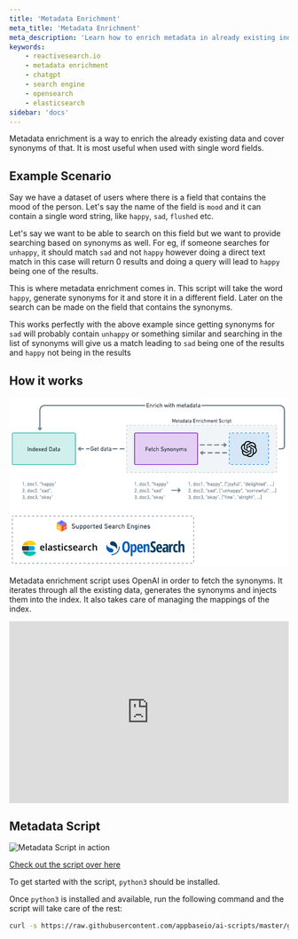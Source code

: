 ```yaml
---
title: 'Metadata Enrichment'
meta_title: 'Metadata Enrichment'
meta_description: 'Learn how to enrich metadata in already existing indexes'
keywords:
    - reactivesearch.io
    - metadata enrichment
    - chatgpt
    - search engine
    - opensearch
    - elasticsearch
sidebar: 'docs'
---
```


Metadata enrichment is a way to enrich the already existing data and cover synonyms of that. It is most useful when used with single word fields.

## Example Scenario

Say we have a dataset of users where there is a field that contains the mood of the person. Let's say the name of the field is `mood` and it can contain a single word string, like `happy`, `sad`, `flushed` etc.

Let's say we want to be able to search on this field but we want to provide searching based on synonyms as well. For eg, if someone searches for `unhappy`, it should match `sad` and not `happy` however doing a direct text match in this case will return 0 results and doing a query will lead to `happy` being one of the results.

This is where metadata enrichment comes in. This script will take the word `happy`, generate synonyms for it and store it in a different field. Later on the search can be made on the field that contains the synonyms.

This works perfectly with the above example since getting synonyms for `sad` will probably contain `unhappy` or something similar and searching in the list of synonyms will give us a match leading to `sad` being one of the results and `happy` not being in the results

## How it works

![Metadata enrichment visualized](../../../images/concepts/metadata_enrichment.png "Metadata enrichment visualized")

Metadata enrichment script uses OpenAI in order to fetch the synonyms. It iterates through all the existing data, generates the synonyms and injects them into the index. It also takes care of managing the mappings of the index.

<div style="position: relative; padding-bottom: 64.98194945848375%; height: 0;"><iframe src="https://www.loom.com/embed/407e6f84db364785ae1fb5e391867f55" frameborder="0" webkitallowfullscreen mozallowfullscreen allowfullscreen style="position: absolute; top: 0; left: 0; width: 100%; height: 100%;"></iframe></div>

## Metadata Script

![Metadata Script in action](https://i.imgur.com/bHm3DTr.png "Metadata script in action")

[Check out the script over here](https://github.com/appbaseio/ai-scripts/tree/master/metadata)

To get started with the script, `python3` should be installed.

Once `python3` is installed and available, run the following command and the script will take care of the rest:

```sh
curl -s https://raw.githubusercontent.com/appbaseio/ai-scripts/master/get-ai-script.py --output get-ai.py && python3 get-ai.py metadata
```
